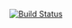[![Build Status](https://travis-ci.org/travis-ci/travis-web.svg?branch=master)](https://travis-ci.org/travis-ci/travis-web)
